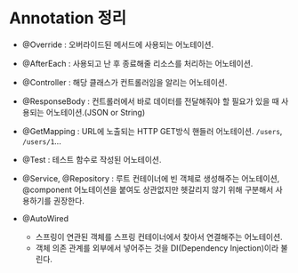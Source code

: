 # Annotation 정리

- @Override : 오버라이드된 메서드에 사용되는 어노테이션.
- @AfterEach : 사용되고 난 후 종료해줄 리소스를 처리하는 어노테이션. 
- @Controller : 해당 클래스가 컨트롤러임을 알리는 어노테이션.
- @ResponseBody : 컨트롤러에서 바로 데이터를 전달해줘야 할 필요가 있을 때 사용되는 어노테이션.(JSON or String)
- @GetMapping : URL에 노출되는 HTTP GET방식 핸들러 어노테이션. `/users`, `/users/1`...
- @Test : 테스트 함수로 작성된 어노테이션.

- @Service, @Repository : 루트 컨테이너에 빈 객체로 생성해주는 어노테이션, @component 어노테이션을 붙여도 상관없지만 헷갈리지 않기 위해 구분해서 사용하기를 권장한다.
- @AutoWired
  - 스프링이 연관된 객체를 스프링 컨테이너에서 찾아서 연결해주는 어노테이션.
  - 객체 의존 관계를 외부에서 넣어주는 것을 DI(Dependency Injection)이라 불린다.
